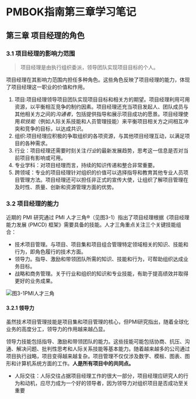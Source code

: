 # PMBOK指南第三章学习笔记


## 第三章 项目经理的角色

### 3.1 项目经理的影响力范围

> 项目经理是由执行组织委派，领导团队实现项目目标的个人。

项目经理在其影响力范围内担任多种角色。这些角色反映了项目经理的能力，体现了项目经理这一职业的价值和作用。

1. 项目:项目经理领导项目团队实现项目目标和相关方的期望。项目经理利用可用资源，以平衡相互竞争的制约因素。项目经理还充当项目发起人、团队成员与其他相关方之间的*沟通者*，包括提供指导和展示项目成功的愿景。项目经理使用*软技能*（例如人际关系技能和人员管理技能）来平衡项目相关方之间相互冲突和竞争的目标，以达成共识。
2. 组织:项目经理应积极的争取组织的各项资源，与其他项目经理互动，以满足项目的各种需求。
3. 行业：项目经理还需要时刻关注*行业*的最新发展趋势，思考这一信息是否对当前项目有影响或可用。
4. 专业学科：对项目经理而言，持续的知识传递和整合非常重要。
5. 跨领域：专业的项目经理针对组织的价值可以选择指导和教育其他专业人员项目管理方法。项目经理还可以担任非正式的宣传大使，让组织了解项目管理在及时性、质量、创新和资源管理方面的优势。

### 3.2 项目经理的能力

近期的 PMI 研究通过 PMI 人才三角®（见图3-1）指出了项目经理根据《项目经理能力发展 (PMCD) 框架》需要具备的技能。人才三角重点关注三个关键技能组合：

- 技术项目管理。与项目、项目集和项目组合管理特定领域相关的知识、技能和行为，即角色履行的技术方面。
- 领导力。指导、激励和带领团队所需的知识、技能和行为，可帮助组织达成业务目标。
- 战略和商务管理。关于行业和组织的知识和专业技能，有助于提高绩效并取得更好的业务成果。

![图3-1PMI人才三角](https://cdn.jsdelivr.net/gh/zhang-ru/imagebed@main/img/图3-1PMI人才三角.jpg)

#### 3.2.1 领导力

虽然技术项目管理技能是项目集和项目管理的核心，但PMI研究指出，随着全球化业务的高度分工，领导力的作用越来越凸显。

领导力技能包括指导、激励和带领团队的能力。这些技能可能包括协商、抗压、沟通、解决问题、批判性思考和人际关系技能等基本能力。随着越来越多的公司通过项目执行战略，项目变得越来越复杂。项目管理不仅仅涉及数字、模板、图表、图形和计算机系统方面的工作。**人是所有项目中的共同点。**

- 人际交往：人际交往占据项目经理工作的很大一部分，项目经理应研究人的行为和动机，应尽力成为一个好的领导者，因为领导力对组织项目是否成功至关重要
